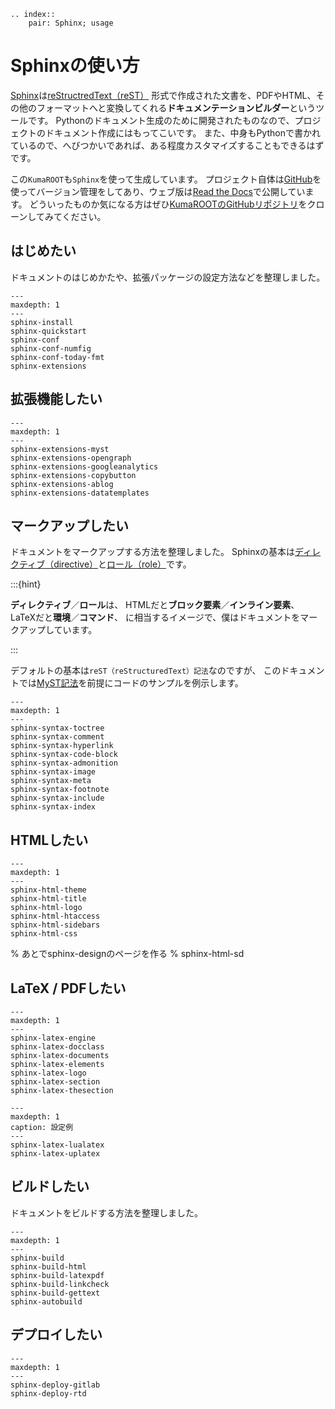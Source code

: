 ```{eval-rst}
.. index::
    pair: Sphinx; usage
```

# Sphinxの使い方

[Sphinx](https://www.sphinx-doc.org/ja/master/)は[reStructredText（reST）](https://www.sphinx-doc.org/ja/master/usage/restructuredtext/basics.html) 形式で作成された文書を、PDFやHTML、その他のフォーマットへと変換してくれる**ドキュメンテーションビルダー**というツールです。
Pythonのドキュメント生成のために開発されたものなので、プロジェクトのドキュメント作成にはもってこいです。
また、中身もPythonで書かれているので、へびつかいであれば、ある程度カスタマイズすることもできるはずです。

この``KumaROOT``も``Sphinx``を使って生成しています。
プロジェクト自体は[GitHub](https://github.com/shotakaha/kumaroot/)を使ってバージョン管理をしてあり、ウェブ版は[Read the Docs](https://kumaroot.readthedocs.io/ja/latest/)で公開しています。
どういったものか気になる方はぜひ[KumaROOTのGitHubリポジトリ](https://github.com/shotakaha/kumaroot)をクローンしてみてください。

## はじめたい

ドキュメントのはじめかたや、拡張パッケージの設定方法などを整理しました。

```{toctree}
---
maxdepth: 1
---
sphinx-install
sphinx-quickstart
sphinx-conf
sphinx-conf-numfig
sphinx-conf-today-fmt
sphinx-extensions
```

## 拡張機能したい

```{toctree}
---
maxdepth: 1
---
sphinx-extensions-myst
sphinx-extensions-opengraph
sphinx-extensions-googleanalytics
sphinx-extensions-copybutton
sphinx-extensions-ablog
sphinx-extensions-datatemplates
```

## マークアップしたい

ドキュメントをマークアップする方法を整理しました。
Sphinxの基本は[ディレクティブ（directive）](https://www.sphinx-doc.org/ja/master/usage/restructuredtext/directives.html)と[ロール（role）](https://www.sphinx-doc.org/ja/master/usage/restructuredtext/roles.html)です。

:::{hint}

**ディレクティブ**／**ロール**は、
HTMLだと**ブロック要素**／**インライン要素**、
LaTeXだと**環境**／**コマンド**、
に相当するイメージで、僕はドキュメントをマークアップしています。

:::

デフォルトの基本は``reST（reStructuredText）記法``なのですが、
このドキュメントでは[MyST記法](https://myst-parser.readthedocs.io/en/latest)を前提にコードのサンプルを例示します。

```{toctree}
---
maxdepth: 1
---
sphinx-syntax-toctree
sphinx-syntax-comment
sphinx-syntax-hyperlink
sphinx-syntax-code-block
sphinx-syntax-admonition
sphinx-syntax-image
sphinx-syntax-meta
sphinx-syntax-footnote
sphinx-syntax-include
sphinx-syntax-index
```

## HTMLしたい

```{toctree}
---
maxdepth: 1
---
sphinx-html-theme
sphinx-html-title
sphinx-html-logo
sphinx-html-htaccess
sphinx-html-sidebars
sphinx-html-css
```

% あとでsphinx-designのページを作る
% sphinx-html-sd

## LaTeX / PDFしたい

```{toctree}
---
maxdepth: 1
---
sphinx-latex-engine
sphinx-latex-docclass
sphinx-latex-documents
sphinx-latex-elements
sphinx-latex-logo
sphinx-latex-section
sphinx-latex-thesection
```

```{toctree}
---
maxdepth: 1
caption: 設定例
---
sphinx-latex-lualatex
sphinx-latex-uplatex
```

## ビルドしたい

ドキュメントをビルドする方法を整理しました。

```{toctree}
---
maxdepth: 1
---
sphinx-build
sphinx-build-html
sphinx-build-latexpdf
sphinx-build-linkcheck
sphinx-build-gettext
sphinx-autobuild
```

## デプロイしたい

```{toctree}
---
maxdepth: 1
---
sphinx-deploy-gitlab
sphinx-deploy-rtd
```
